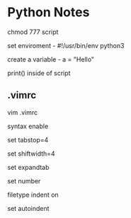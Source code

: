 # Python Notes 

chmod 777 script

set enviroment - #!/usr/bin/env python3 

create a variable - a = "Hello"

print() inside of script

## .vimrc
vim .vimrc

syntax enable

set tabstop=4

set shiftwidth=4

set expandtab

set number

filetype indent on 

set autoindent

